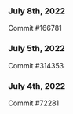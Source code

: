 ### July 8th, 2022

Commit #166781

### July 5th, 2022

Commit #314353


### July 4th, 2022

Commit #72281
